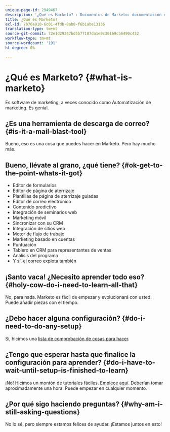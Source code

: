 ```yaml
---
unique-page-id: 2949467
description: '¿Qué es Marketo? : Documentos de Marketo: documentación del producto'
title: ¿Qué es Marketo?
exl-id: 7b76e910-6c01-4fdb-8ab8-f6b1abe13136
translation-type: tm+mt
source-git-commit: 72e1d29347bd5b77107da1e9c30169cb6490c432
workflow-type: tm+mt
source-wordcount: '191'
ht-degree: 0%

---
```


# ¿Qué es Marketo? {#what-is-marketo}

Es software de marketing, a veces conocido como Automatización de marketing. Es genial.

## ¿Es una herramienta de descarga de correo? {#is-it-a-mail-blast-tool}

Bueno, eso es una cosa que puedes hacer en Marketo. Pero hay mucho más.

## Bueno, llévate al grano, ¿qué tiene? {#ok-get-to-the-point-whats-it-got}

* Editor de formularios
* Editor de página de aterrizaje
* Plantillas de página de aterrizaje guiadas
* Editor de correo electrónico
* Contenido predictivo
* Integración de seminarios web
* Marketing móvil
* Sincronizar con su CRM
* Integración de sitios web
* Motor de flujo de trabajo
* Marketing basado en cuentas
* Puntuación
* Tablero en CRM para representantes de ventas
* Análisis del programa
* Y sí, el correo explota también

## ¡Santo vaca! ¿Necesito aprender todo eso? {#holy-cow-do-i-need-to-learn-all-that}

No, para nada. Marketo es fácil de empezar y evolucionará con usted. Puede añadir piezas con el tiempo.

## ¿Debo hacer alguna configuración? {#do-i-need-to-do-any-setup}

Sí, hicimos una [lista de comprobación de cosas para hacer](/help/marketo/getting-started/setup-steps/setup-checklist.md).

## ¿Tengo que esperar hasta que finalice la configuración para aprender? {#do-i-have-to-wait-until-setup-is-finished-to-learn}

¡No! Hicimos un montón de tutoriales fáciles. [Empiece aquí](/help/marketo/getting-started/quick-wins/get-set-up-and-add-a-person.md). Deberían tomar aproximadamente una hora. Puede empezar en cualquier momento.

## ¿Por qué sigo haciendo preguntas? {#why-am-i-still-asking-questions}

No lo sé, pero siempre estamos felices de ayudar. ¡Estamos juntos en esto!
